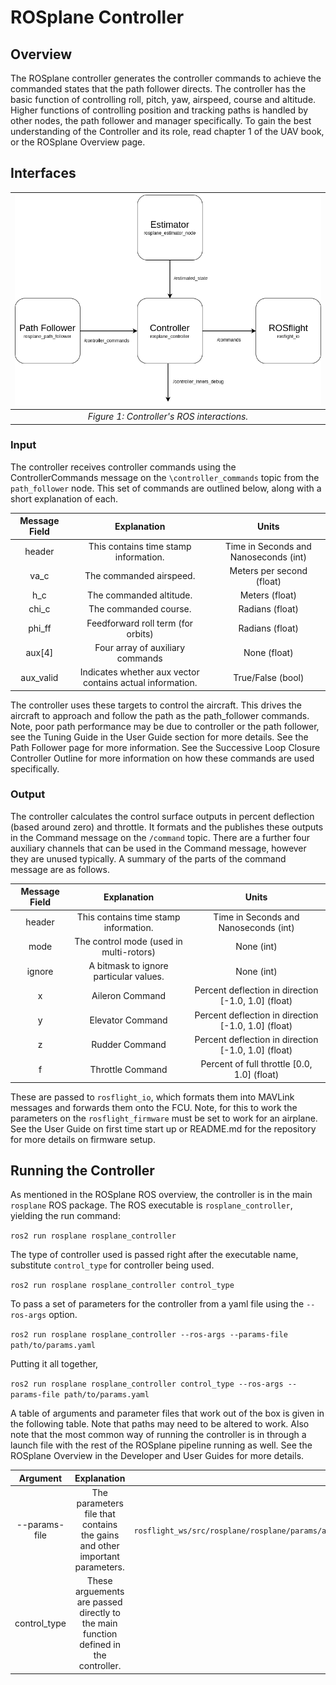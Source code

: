 # ROSplane Controller

## Overview

The ROSplane controller generates the controller commands to achieve the commanded states that the path follower directs.
The controller has the basic function of controlling roll, pitch, yaw, airspeed, course and altitude.
Higher functions of controlling position and tracking paths is handled by other nodes, the path follower and manager specifically.
To gain the best understanding of the Controller and its role, read chapter 1 of the UAV book, or the ROSplane Overview page.

<!-- TODO add glam GIF or pic of response to show how awesome ROSplane is  -->

## Interfaces

| ![Diagram of Controller ROS Interactions](../../../assets/controller_assets/Controller_ROS.png "Controller ROS Interactions") |
|:--:|
|*Figure 1: Controller's ROS interactions.*|

### Input

The controller receives controller commands using the ControllerCommands message on the `\controller_commands` topic from the `path_follower` node. 
This set of commands are outlined below, along with a short explanation of each.

| Message Field | Explanation | Units |
|:------:|:-------:| :---: |
| header | This contains time stamp information. | Time in Seconds and Nanoseconds (int) |
| va_c | The commanded airspeed. | Meters per second (float) |
| h_c | The commanded altitude. | Meters (float) |
| chi_c | The commanded course. | Radians (float) |
| phi_ff | Feedforward roll term (for orbits) | Radians (float) |
| aux[4] | Four array of auxiliary commands | None (float) |
| aux_valid | Indicates whether aux vector contains actual information. | True/False (bool) |

The controller uses these targets to control the aircraft.
This drives the aircraft to approach and follow the path as the path_follower commands.
Note, poor path performance may be due to controller or the path follower, see the Tuning Guide in the User Guide section for more details.
See the Path Follower page for more information.
See the Successive Loop Closure Controller Outline for more information on how these commands are used specifically.

### Output

The controller calculates the control surface outputs in percent deflection (based around zero) and throttle.
It formats and the publishes these outputs in the Command message on the `/command` topic.
There are a further four auxiliary channels that can be used in the Command message, however they are unused typically.
A summary of the parts of the command message are as follows.

| Message Field | Explanation | Units |
|:------:|:-------:| :---: |
| header | This contains time stamp information. | Time in Seconds and Nanoseconds (int) |
| mode | The control mode (used in multi-rotors) | None (int) |
| ignore | A bitmask to ignore particular values. | None (int) |
| x | Aileron Command | Percent deflection in direction [-1.0, 1.0] (float) |
| y | Elevator Command | Percent deflection in direction [-1.0, 1.0] (float) |
| z | Rudder Command | Percent deflection in direction [-1.0, 1.0] (float) |
| f | Throttle Command | Percent of full throttle [0.0, 1.0] (float) |

These are passed to `rosflight_io`, which formats them into MAVLink messages and forwards them onto the FCU.
Note, for this to work the parameters on the `rosflight_firmware` must be set to work for an airplane.
See the User Guide on first time start up or README.md for the repository for more details on firmware setup.

## Running the Controller

As mentioned in the ROSplane ROS overview, the controller is in the main `rosplane` ROS package.
The ROS executable is `rosplane_controller`, yielding the run command:

`ros2 run rosplane rosplane_controller`

The type of controller used is passed right after the executable name, substitute `control_type` for controller being used.

`ros2 run rosplane rosplane_controller control_type`

To pass a set of parameters for the controller from a yaml file using the `--ros-args` option.

`ros2 run rosplane rosplane_controller --ros-args --params-file path/to/params.yaml`

Putting it all together,

`ros2 run rosplane rosplane_controller control_type --ros-args --params-file path/to/params.yaml`

A table of arguments and parameter files that work out of the box is given in the following table.
Note that paths may need to be altered to work.
Also note that the most common way of running the controller is in through a launch file with the rest of the ROSplane pipeline running as well.
See the ROSplane Overview in the Developer and User Guides for more details.


| Argument | Explanation | Values |
|:------:|:-------:| :---: |
| --params-file | The parameters file that contains the gains and other important parameters. | `rosflight_ws/src/rosplane/rosplane/params/anaconda_autopilot_params.yaml`,`rosflight_ws/src/rosplane/rosplane/params/skyhunter_autopilot_params.yaml` |
| control_type | These arguements are passed directly to the main function defined in the controller. | `default`, `total_energy` |
